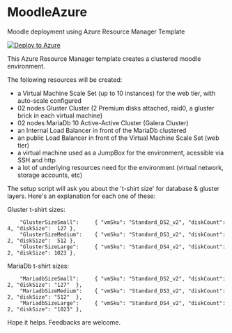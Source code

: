 # MoodleAzure
Moodle deployment using Azure Resource Manager Template

[![Deploy to Azure](http://azuredeploy.net/deploybutton.png)](https://portal.azure.com/#create/Microsoft.Template/uri/https%3A%2F%2Fraw.githubusercontent.com%2Fpateixei%2FMoodleAzure%2Fv2%2Fazuredeploy.json)

This Azure Resource Manager template creates a clustered moodle environment. 

The following resources will be created:

- a Virtual Machine Scale Set (up to 10 instances) for the web tier, with auto-scale configured
- 02 nodes Gluster Cluster  (2 Premium disks attached, raid0, a gluster brick in each virtual machine)
- 02 nodes MariaDb 10 Active-Active Cluster (Galera Cluster)
- an Internal Load Balancer in front of the MariaDb clustered
- an public Load Balancer in front of the Virtual Machine Scale Set (web tier)
- a virtual machine used as a JumpBox for the environment, acessible via SSH and http
- a lot of underlying resources need for the environment (virtual network, storage accounts, etc)

The setup script will ask you about the 't-shirt size' for database & gluster layers.
Here's an explanation for each one of these: 

Gluster t-shirt sizes: 

		"GlusterSizeSmall":		{ "vmSku": "Standard_DS2_v2", "diskCount": 4, "diskSize":  127 }, 
		"GlusterSizeMedium":	{ "vmSku": "Standard_DS3_v2", "diskCount": 2, "diskSize":  512 }, 
		"GlusterSizeLarge":		{ "vmSku": "Standard_DS4_v2", "diskCount": 2, "diskSize": 1023 },

MariaDb t-shirt sizes: 

		"MariadbSizeSmall":		{ "vmSku": "Standard_DS2_v2", "diskCount": 2, "diskSize": "127"  },
		"MariadbSizeMedium":	{ "vmSku": "Standard_DS3_v2", "diskCount": 2, "diskSize": "512"  },
		"MariadbSizeLarge":		{ "vmSku": "Standard_DS4_v2", "diskCount": 2, "diskSize": "1023" },

Hope it helps.
Feedbacks are welcome.


